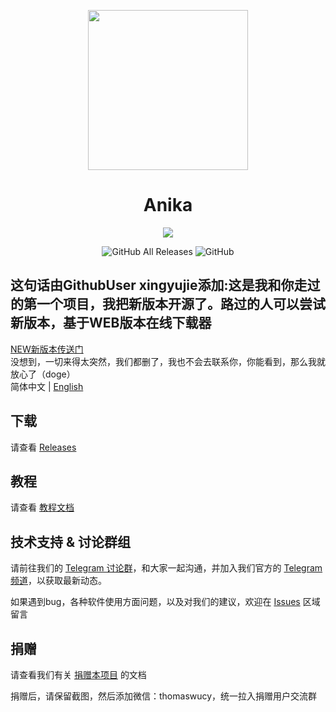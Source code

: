 <p align="center">
<img src="https://github.com/thomaswcy/Anika/blob/master/img/anika.png?raw=true" width = "256" height = "256">
<h1 align="center">Anika</h1>

<p align="center">
<img src="https://forthebadge.com/images/badges/built-with-love.svg">
<p>
<p align="center">
<img alt="GitHub All Releases" src="https://img.shields.io/github/downloads/thomaswcy/Anika/total?style=for-the-badge">
<img alt="GitHub" src="https://img.shields.io/github/license/thomaswcy/Anika?style=for-the-badge">
<p>

## 这句话由GithubUser xingyujie添加:这是我和你走过的第一个项目，我把新版本开源了。路过的人可以尝试新版本，基于WEB版本在线下载器  
[NEW新版本传送门](https://github.com/xingyujie/anika)  
没想到，一切来得太突然，我们都删了，我也不会去联系你，你能看到，那么我就放心了（doge）  
简体中文 | [English](https://github.com/thomaswcy/Anika/blob/master/README_EN.md)

## 下载

请查看 [Releases](https://github.com/thomaswcy/Anika/releases)

## 教程

请查看 [教程文档](https://github.com/thomaswcy/Anika/blob/master/TUTORIAL.md)

## 技术支持 & 讨论群组

请前往我们的 [Telegram 讨论群](https://t.me/RubikWrtChat/)，和大家一起沟通，并加入我们官方的 [Telegram 频道](https://t.me/RubikWrt/)，以获取最新动态。

如果遇到bug，各种软件使用方面问题，以及对我们的建议，欢迎在 [Issues](https://github.com/thomaswcy/Anika/issues) 区域留言 

## 捐赠

请查看我们有关 [捐赠本项目](https://github.com/thomaswcy/Anika/blob/master/FUNDING.md) 的文档

捐赠后，请保留截图，然后添加微信：thomaswucy，统一拉入捐赠用户交流群 
